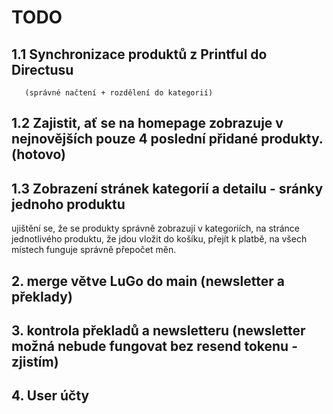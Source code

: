 # TODO 

## 1.1 Synchronizace produktů z Printful do Directusu
       (správné načtení + rozdělení do kategorií)
## 1.2 Zajistit, ať se na homepage zobrazuje v nejnovějších pouze 4 poslední přidané produkty. (hotovo)
## 1.3 Zobrazení stránek kategorií a detailu - sránky jednoho produktu
ujištění se, že se produkty správně zobrazují v kategoriích, na stránce jednotlivého produktu, že jdou vložit do košíku, přejít k platbě, na všech místech funguje správně přepočet měn.


## 2. merge větve LuGo do main (newsletter a překlady)

## 3. kontrola překladů a newsletteru (newsletter možná nebude fungovat bez resend tokenu - zjistím)

## 4. User účty

